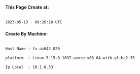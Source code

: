 
   
#### This Page Create at:

```bash

2023-05-13 - 08:26:10 UTC

```

#### Create By Machine:

```bash

Host Name : fv-az642-820

platform  : Linux-5.15.0-1037-azure-x86_64-with-glibc2.35

Ip Local  : 10.1.0.53

```

